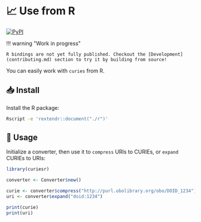 # 📈 Use from R

[![PyPI](https://img.shields.io/pypi/v/curies-rs)](https://pypi.org/project/curies-rs/)

!!! warning "Work in progress"

    R bindings are not yet fully published. Checkout the [Development](contributing.md) section to try it by building from source!

You can easily work with `curies` from R.

## 📥️ Install

Install the R package:

```bash
Rscript -e 'rextendr::document("./r")'
```

## 🚀 Usage

Initialize a converter, then use it to `compress` URIs to CURIEs, or `expand` CURIEs to URIs:

```r title="curies_conversion.R"
library(curiesr)

converter <- Converter$new()

curie <- converter$compress("http://purl.obolibrary.org/obo/DOID_1234")
uri <- converter$expand("doid:1234")

print(curie)
print(uri)
```
